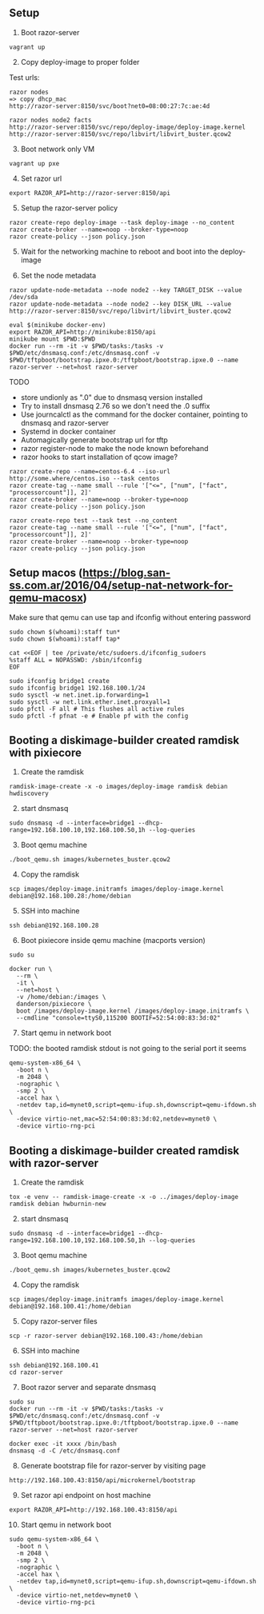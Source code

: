## Setup

1. Boot razor-server
```
vagrant up
```

2. Copy deploy-image to proper folder

Test urls:
```
razor nodes
=> copy dhcp_mac
http://razor-server:8150/svc/boot?net0=08:00:27:7c:ae:4d

razor nodes node2 facts
http://razor-server:8150/svc/repo/deploy-image/deploy-image.kernel
http://razor-server:8150/svc/repo/libvirt/libvirt_buster.qcow2
```

3. Boot network only VM
```
vagrant up pxe
```

4. Set razor url
```
export RAZOR_API=http://razor-server:8150/api
```

5. Setup the razor-server policy

```
razor create-repo deploy-image --task deploy-image --no_content
razor create-broker --name=noop --broker-type=noop
razor create-policy --json policy.json
```

5. Wait for the networking machine to reboot and boot into the deploy-image

6. Set the node metadata 
```
razor update-node-metadata --node node2 --key TARGET_DISK --value /dev/sda
razor update-node-metadata --node node2 --key DISK_URL --value http://razor-server:8150/svc/repo/libvirt/libvirt_buster.qcow2
```















```
eval $(minikube docker-env)
export RAZOR_API=http://minikube:8150/api
minikube mount $PWD:$PWD
docker run --rm -it -v $PWD/tasks:/tasks -v $PWD/etc/dnsmasq.conf:/etc/dnsmasq.conf -v $PWD/tftpboot/bootstrap.ipxe.0:/tftpboot/bootstrap.ipxe.0 --name razor-server --net=host razor-server
```

TODO
- store undionly as ".0" due to dnsmasq version installed
- Try to install dnsmasq 2.76 so we don't need the .0 suffix
- Use journcalctl as the command for the docker container, pointing to dnsmasq and razor-server
- Systemd in docker container
- Automagically generate bootstrap url for tftp
- razor register-node to make the node known beforehand
- razor hooks to start installation of qcow image?




```
razor create-repo --name=centos-6.4 --iso-url http://some.where/centos.iso --task centos
razor create-tag --name small --rule '["<=", ["num", ["fact", "processorcount"]], 2]'
razor create-broker --name=noop --broker-type=noop
razor create-policy --json policy.json

razor create-repo test --task test --no_content
razor create-tag --name small --rule '["<=", ["num", ["fact", "processorcount"]], 2]'
razor create-broker --name=noop --broker-type=noop
razor create-policy --json policy.json
```

## Setup macos (https://blog.san-ss.com.ar/2016/04/setup-nat-network-for-qemu-macosx)

Make sure that qemu can use tap and ifconfig without entering password
```
sudo chown $(whoami):staff tun*
sudo chown $(whoami):staff tap*

cat <<EOF | tee /private/etc/sudoers.d/ifconfig_sudoers
%staff ALL = NOPASSWD: /sbin/ifconfig
EOF
```

```
sudo ifconfig bridge1 create
sudo ifconfig bridge1 192.168.100.1/24
sudo sysctl -w net.inet.ip.forwarding=1
sudo sysctl -w net.link.ether.inet.proxyall=1
sudo pfctl -F all # This flushes all active rules
sudo pfctl -f pfnat -e # Enable pf with the config
```

## Booting a diskimage-builder created ramdisk with pixiecore
1. Create the ramdisk
```
ramdisk-image-create -x -o images/deploy-image ramdisk debian hwdiscovery
```

2. start dnsmasq
```
sudo dnsmasq -d --interface=bridge1 --dhcp-range=192.168.100.10,192.168.100.50,1h --log-queries
```

3. Boot qemu machine

```
./boot_qemu.sh images/kubernetes_buster.qcow2
```

4. Copy the ramdisk
```
scp images/deploy-image.initramfs images/deploy-image.kernel debian@192.168.100.28:/home/debian
```

5. SSH into machine
```
ssh debian@192.168.100.28
```

6. Boot pixiecore inside qemu machine (macports version)
```
sudo su

docker run \
  --rm \
  -it \
  --net=host \
  -v /home/debian:/images \
  danderson/pixiecore \
  boot /images/deploy-image.kernel /images/deploy-image.initramfs \
  --cmdline "console=ttyS0,115200 BOOTIF=52:54:00:83:3d:02"
```

7. Start qemu in network boot

TODO: the booted ramdisk stdout is not going to the serial port it seems

```
qemu-system-x86_64 \
  -boot n \
  -m 2048 \
  -nographic \
  -smp 2 \
  -accel hax \
  -netdev tap,id=mynet0,script=qemu-ifup.sh,downscript=qemu-ifdown.sh \
  -device virtio-net,mac=52:54:00:83:3d:02,netdev=mynet0 \
  -device virtio-rng-pci
```

## Booting a diskimage-builder created ramdisk with razor-server
1. Create the ramdisk
```
tox -e venv -- ramdisk-image-create -x -o ../images/deploy-image ramdisk debian hwburnin-new
```

2. start dnsmasq
```
sudo dnsmasq -d --interface=bridge1 --dhcp-range=192.168.100.10,192.168.100.50,1h --log-queries
```

3. Boot qemu machine

```
./boot_qemu.sh images/kubernetes_buster.qcow2
```

4. Copy the ramdisk
```
scp images/deploy-image.initramfs images/deploy-image.kernel debian@192.168.100.41:/home/debian
```

5. Copy razor-server files
```
scp -r razor-server debian@192.168.100.43:/home/debian
```

6. SSH into machine
```
ssh debian@192.168.100.41
cd razor-server
```

7. Boot razor server and separate dnsmasq
```
sudo su
docker run --rm -it -v $PWD/tasks:/tasks -v $PWD/etc/dnsmasq.conf:/etc/dnsmasq.conf -v $PWD/tftpboot/bootstrap.ipxe.0:/tftpboot/bootstrap.ipxe.0 --name razor-server --net=host razor-server

docker exec -it xxxx /bin/bash
dnsmasq -d -C /etc/dnsmasq.conf
```

8. Generate bootstrap file for razor-server by visiting page
```
http://192.168.100.43:8150/api/microkernel/bootstrap
```

9. Set razor api endpoint on host machine
```
export RAZOR_API=http://192.168.100.43:8150/api
```


10. Start qemu in network boot
```
sudo qemu-system-x86_64 \
  -boot n \
  -m 2048 \
  -smp 2 \
  -nographic \
  -accel hax \
  -netdev tap,id=mynet0,script=qemu-ifup.sh,downscript=qemu-ifdown.sh \
  -device virtio-net,netdev=mynet0 \
  -device virtio-rng-pci
```
